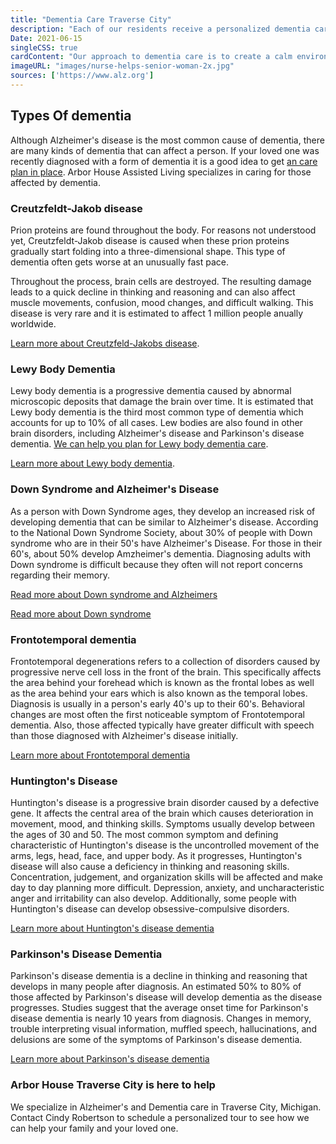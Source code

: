 ```yaml
---
title: "Dementia Care Traverse City"
description: "Each of our residents receive a personalized dementia care plan to help them manage their symptoms and have as much independence as possible"
Date: 2021-06-15
singleCSS: true
cardContent: "Our approach to dementia care is to create a calm environment and support our resident's independence.  We encourage familiar routines that provide stability to your loved one."
imageURL: "images/nurse-helps-senior-woman-2x.jpg"
sources: ['https://www.alz.org']
---
```


## Types Of dementia

Although Alzheimer's disease is the most common cause of dementia, there are many kinds of dementia that can affect a person.  If your loved one was recently diagnosed with a form of dementia it is a good idea to get [an care plan in place](/services).  Arbor House Assisted Living specializes in caring for those affected by dementia. 


### Creutzfeldt-Jakob disease

Prion proteins are found throughout the body.  For reasons not understood yet, Creutzfeldt-Jakob disease is caused when these prion proteins gradually start folding into a three-dimensional shape.  This type of dementia often gets worse at an unusually fast pace.  

Throughout the process, brain cells are destroyed.  The resulting damage leads to a quick decline in thinking and reasoning and can also affect muscle movements, confusion, mood changes, and difficult walking.  This disease is very rare and it is estimated to affect 1 million people anually worldwide.  

[Learn more about Creutzfeld-Jakobs disease](https://www.alz.org/alzheimers-dementia/what-is-dementia/types-of-dementia/creutzfeldt-jakob-disease).

### Lewy Body Dementia

Lewy body dementia is a progressive dementia caused by abnormal microscopic deposits that damage the brain over time.  It is estimated that Lewy body dementia is the third most common type of dementia which accounts for up to 10% of all cases.  Lew bodies are also found in other brain disorders, including Alzheimer's disease and Parkinson's disease dementia. [We can help you plan for Lewy body dementia care](/contact).

[Learn more about Lewy body dementia](https://www.alz.org/alzheimers-dementia/what-is-dementia/types-of-dementia/lewy-body-dementia).

### Down Syndrome and Alzheimer's Disease

As a person with Down Syndrome ages, they develop an increased risk of developing dementia that can be similar to Alzheimer's disease.  According to the National Down Syndrome Society, about 30% of people with Down syndrome who are in their 50's have Alzheimer's Disease.  For those in their 60's, about 50% develop Amzheimer's dementia.  Diagnosing adults with Down syndrome is difficult because they often will not report concerns regarding their memory.  

[Read more about Down syndrome and Alzheimers](https://www.alz.org/alzheimers-dementia/what-is-dementia/types-of-dementia/down-syndrome)

[Read more about Down syndrome](https://www.ndss.org/)

### Frontotemporal dementia

Frontotemporal degenerations refers to a collection of disorders caused by progressive nerve cell loss in the front of the brain.  This specifically affects the area behind your forehead which is known as the frontal lobes as well as the area behind your ears which is also known as the temporal lobes.  Diagnosis is usually in a person's early 40's up to their 60's.  Behavioral changes are most often the first noticeable symptom of Frontotemporal dementia.  Also, those affected typically have greater difficult with speech than those diagnosed with Alzheimer's disease initially.  

[Learn more about Frontotemporal dementia](https://www.alz.org/alzheimers-dementia/what-is-dementia/types-of-dementia/frontotemporal-dementia)

### Huntington's Disease


Huntington's disease is a progressive brain disorder caused by a defective gene.  It affects the central area of the brain which causes deterioration in movement, mood, and thinking skills.  Symptoms usually develop between the ages of 30 and 50.  The most common symptom and defining characteristic of Huntington's disease is the uncontrolled movement of the arms, legs, head, face, and upper body.  As it progresses, Huntington's disease will also cause a deficiency in thinking and reasoning skills.  Concentration, judgement, and organization skills will be affected and make day to day planning more difficult.  Depression, anxiety, and uncharacteristic anger and irritability can also develop.  Additionally, some people with Huntington's disease can develop obsessive-compulsive disorders.  

[Learn more about Huntington's disease dementia](https://www.alz.org/alzheimers-dementia/what-is-dementia/types-of-dementia/huntington-s-disease)

### Parkinson's Disease Dementia

Parkinson's disease dementia is a decline in thinking and reasoning that develops in many people after diagnosis.  An estimated 50% to 80% of those affected by Parkinson's disease will develop dementia as the disease progresses.  Studies suggest that the average onset time for Parkinson's disease dementia is nearly 10 years from diagnosis.  Changes in memory, trouble interpreting visual information, muffled speech, hallucinations, and delusions are some of the symptoms of Parkinson's disease dementia.  

[Learn more about Parkinson's disease dementia](https://www.alz.org/alzheimers-dementia/what-is-dementia/types-of-dementia/parkinson-s-disease-dementia)

### Arbor House Traverse City is here to help

We specialize in Alzheimer's and Dementia care in Traverse City, Michigan.  Contact Cindy Robertson to schedule a personalized tour to see how we can help your family and your loved one.